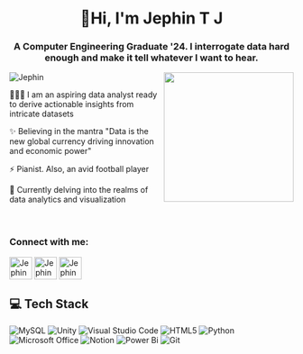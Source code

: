 <h1 align="center">👋Hi, I'm Jephin T J</h1>
<h3 align="center">A Computer Engineering Graduate '24. I interrogate data hard enough and make it tell whatever I want to hear.</h3>
<img align='right' src="https://media.giphy.com/media/M9gbBd9nbDrOTu1Mqx/giphy.gif" width="230">


<p align="left"> <img src="https://komarev.com/ghpvc/?username=jephinTJ&label=Profile%20views&color=0e75b6&style=flat" alt="Jephin" /> </p>

👩🏻‍💻 I am an aspiring data analyst ready to derive actionable insights from intricate datasets<br/>

✨ Believing in the mantra "Data is the new global currency driving innovation and economic power"<br/>

⚡ Pianist. Also, an avid football player<br/>

💭 Currently delving into the realms of data analytics and visualization<br/>
<br><br/>

<h3 align="left">Connect with me:</h3>
<p align="left">
<a href="https://www.linkedin.com/in/jephintj" target="blank"><img align="center" src="https://img.icons8.com/color/48/000000/linkedin.png" alt="Jephin TJ"  width="40px" /></a>
<a href="mailto:jephintj@gmail.com" target="blank"><img align="center" src="https://img.icons8.com/fluency/48/mail--v1.png" alt="Jephin TJ"  width="40px" /></a>
<a href="https://jephin-portfolio.super.site" target="blank"><img align="center" src="https://img.icons8.com/fluency/48/resume-website.png" alt="Jephin TJ"  width="40px" /></a>
</p>

## 💻 Tech Stack
<!-- Badges from https://github.com/Ileriayo/markdown-badges -->
![MySQL](https://img.shields.io/badge/mysql-%2300f.svg?style=for-the-badge&logo=mysql&logoColor=white)
![Unity](https://img.shields.io/badge/unity-%23000000.svg?style=for-the-badge&logo=unity&logoColor=white)
![Visual Studio Code](https://img.shields.io/badge/Visual%20Studio%20Code-0078d7.svg?style=for-the-badge&logo=visual-studio-code&logoColor=white)
![HTML5](https://img.shields.io/badge/html5-%23E34F26.svg?style=for-the-badge&logo=html5&logoColor=white)
![Python](https://img.shields.io/badge/python-3670A0?style=for-the-badge&logo=python&logoColor=ffdd54)
![Microsoft Office](https://img.shields.io/badge/Microsoft_Office-D83B01?style=for-the-badge&logo=microsoft-office&logoColor=white)
![Notion](https://img.shields.io/badge/Notion-%23000000.svg?style=for-the-badge&logo=notion&logoColor=white)
![Power Bi](https://img.shields.io/badge/power_bi-F2C811?style=for-the-badge&logo=powerbi&logoColor=black)
![Git](https://img.shields.io/badge/git-%23F05033.svg?style=for-the-badge&logo=git&logoColor=white)
